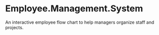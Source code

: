 # Employee.Management.System
An interactive employee flow chart to help managers organize staff and projects.
